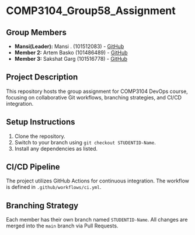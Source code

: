 # COMP3104_Group58_Assignment #

## Group Members
- **Mansi(Leader):** Mansi . (101512083) - [GitHub](https://github.com/ft-Mansiii)
- **Member 2:** Artem Basko (101486489) - [GitHub](https://github.com/cheatbreak)
- **Member 3:** Sakshat Garg (101516778) - [GitHub](https://github.com/johnsmith)

## Project Description
This repository hosts the group assignment for COMP3104 DevOps course, focusing on collaborative Git workflows, branching strategies, and CI/CD integration.

## Setup Instructions
1. Clone the repository.
2. Switch to your branch using `git checkout STUDENTID-Name`.
3. Install any dependencies as listed.

## CI/CD Pipeline
The project utilizes GitHub Actions for continuous integration. The workflow is defined in `.github/workflows/ci.yml`.

## Branching Strategy
Each member has their own branch named `STUDENTID-Name`. All changes are merged into the `main` branch via Pull Requests.
